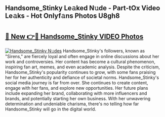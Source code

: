 ## Handsome_Stinky Le𝚊ked N𝚞de - Part-tOx Video Le𝚊ks - Hot Onlyf𝚊ns Photos U8gh8

# <h2><a href="http://ab35653.deff.icu/?id=Handsome_Stinky">🔗 New 👉🔴 Handsome_Stinky VIDEO Photos</a></h2>

[![Handsome_Stinky N𝚞des](https://i.imgur.com/rIISA9y.gif)](http://ab35653.deff.icu/?id=Handsome_Stinky)
Handsome_Stinky's followers, known as "Sirens," are fiercely loyal and often engage in online discussions about her work and controversies. Her content has become a cultural phenomenon, inspiring fan art, memes, and even academic analysis. Despite the criticism, Handsome_Stinky's popularity continues to grow, with some fans praising her for her authenticity and defiance of societal norms. Handsome_Stinky's social media journey is far from over. She continues to create content, engage with her fans, and explore new opportunities. Her future plans include expanding her brand, collaborating with more influencers and brands, and potentially starting her own business. With her unwavering determination and undeniable charisma, there's no telling how far Handsome_Stinky will go in the digital world.

